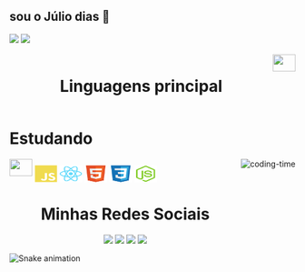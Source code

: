##   sou o Júlio dias     👋

 <div>  
   <img height="175em" src="https://github-readme-stats.vercel.app/api?username=julioSans&show_icons=true&theme=github_dark&include_all_commits=true&count_private=true"/> 
   <img height="175em" src="https://github-readme-stats.vercel.app/api/top-langs/?username=julioSans&layout=compact&langs_count=16&theme=github_dark"/>
 </div>
 <br>
 <div align="center "style="display: flex; justify-content: space-between;"> 
       <br>     
       <h1> Linguagens principal </h1>
       <img loading="lazy" src="https://cdn.jsdelivr.net/gh/devicons/devicon/icons/java/java-original.svg" width="40" height="30"/>
 </div>
<div>
       <h1> Estudando </h1>
       <img loading="lazy" src="https://cdn.jsdelivr.net/gh/devicons/devicon/icons/java/java-original.svg" width="40" height="30"/>
       <img align="right"height="150" alt="coding-time" src="code.gif">
       <img align="center" height="30" width="40" alt="js-icon"  src="https://raw.githubusercontent.com/devicons/devicon/master/icons/javascript/javascript-plain.svg">
       <img align="center" height="30" width="40" alt="react-icon" src="https://raw.githubusercontent.com/devicons/devicon/master/icons/react/react-original.svg">
       <img align="center" height="30" width="40" alt="html-icon" src="https://raw.githubusercontent.com/devicons/devicon/master/icons/html5/html5-original.svg">
       <img align="center" height="30" width="40" alt="css-icon" src="https://raw.githubusercontent.com/devicons/devicon/master/icons/css3/css3-original.svg">
       <img align="center" height="30" width="40" alt="nodejs-icon" src="https://raw.githubusercontent.com/devicons/devicon/master/icons/nodejs/nodejs-original.svg">
</div>
<div align="center">  
    <h1> Minhas Redes Sociais </h1>
    <a href="https://instagram.com/juliodias" target="_blank"><img src="https://img.shields.io/badge/-Instagram-%23E4405F?style=for-the-badge&logo=instagram&logoColor=white" target="_blank"></a>
   	<a href="https://www.twitch.tv/#" target="_blank"><img src="https://img.shields.io/badge/Twitch-9146FF?style=for-the-badge&logo=twitch&logoColor=white" target="_blank"></a> 
    <a href = "mailto:juliodiassousadev@gmail.com"><img src="https://img.shields.io/badge/-Gmail-%23333?style=for-the-badge&logo=gmail&logoColor=white" target="_blank"></a>
    <a href="https://www.linkedin.com/in/rafaella-ballerini-45875016a" target="_blank"><img src="https://img.shields.io/badge/-LinkedIn-%230077B5?style=for-the-badge&logo=linkedin&logoColor=white" target="_blank"></a> 
 </div>

![Snake animation](https://github.com/julioSans/julioSans/blob/output/github-contribution-grid-snake.svg)
